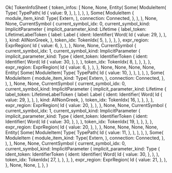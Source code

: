 Ok(
    TokenInfoSheet {
        token_infos: [
            None,
            None,
            Entity(
                Some(
                    ModuleItem(
                        Type(
                            TypePath(
                                Id {
                                    value: 9,
                                },
                            ),
                        ),
                    ),
                ),
                Some(
                    ModuleItem {
                        module_item_kind: Type(
                            Extern,
                        ),
                        connection: Connected,
                    },
                ),
            ),
            None,
            None,
            CurrentSymbol {
                current_symbol_idx: 0,
                current_symbol_kind: ImplicitParameter {
                    implicit_parameter_kind: Lifetime {
                        label_token: LifetimeLabelToken {
                            label: Label {
                                ident: Identifier(
                                    Word(
                                        Id {
                                            value: 29,
                                        },
                                    ),
                                ),
                                kind: AllNonGreek,
                            },
                            token_idx: TokenIdx(
                                5,
                            ),
                        },
                    },
                },
                expr_region: ExprRegion(
                    Id {
                        value: 6,
                    },
                ),
            },
            None,
            None,
            CurrentSymbol {
                current_symbol_idx: 1,
                current_symbol_kind: ImplicitParameter {
                    implicit_parameter_kind: Type {
                        ident_token: IdentifierToken {
                            ident: Identifier(
                                Word(
                                    Id {
                                        value: 30,
                                    },
                                ),
                            ),
                            token_idx: TokenIdx(
                                8,
                            ),
                        },
                    },
                },
                expr_region: ExprRegion(
                    Id {
                        value: 6,
                    },
                ),
            },
            None,
            None,
            None,
            None,
            Entity(
                Some(
                    ModuleItem(
                        Type(
                            TypePath(
                                Id {
                                    value: 10,
                                },
                            ),
                        ),
                    ),
                ),
                Some(
                    ModuleItem {
                        module_item_kind: Type(
                            Extern,
                        ),
                        connection: Connected,
                    },
                ),
            ),
            None,
            None,
            CurrentSymbol {
                current_symbol_idx: 0,
                current_symbol_kind: ImplicitParameter {
                    implicit_parameter_kind: Lifetime {
                        label_token: LifetimeLabelToken {
                            label: Label {
                                ident: Identifier(
                                    Word(
                                        Id {
                                            value: 29,
                                        },
                                    ),
                                ),
                                kind: AllNonGreek,
                            },
                            token_idx: TokenIdx(
                                16,
                            ),
                        },
                    },
                },
                expr_region: ExprRegion(
                    Id {
                        value: 20,
                    },
                ),
            },
            None,
            None,
            CurrentSymbol {
                current_symbol_idx: 1,
                current_symbol_kind: ImplicitParameter {
                    implicit_parameter_kind: Type {
                        ident_token: IdentifierToken {
                            ident: Identifier(
                                Word(
                                    Id {
                                        value: 30,
                                    },
                                ),
                            ),
                            token_idx: TokenIdx(
                                19,
                            ),
                        },
                    },
                },
                expr_region: ExprRegion(
                    Id {
                        value: 20,
                    },
                ),
            },
            None,
            None,
            None,
            None,
            Entity(
                Some(
                    ModuleItem(
                        Type(
                            TypePath(
                                Id {
                                    value: 11,
                                },
                            ),
                        ),
                    ),
                ),
                Some(
                    ModuleItem {
                        module_item_kind: Type(
                            Extern,
                        ),
                        connection: Connected,
                    },
                ),
            ),
            None,
            None,
            CurrentSymbol {
                current_symbol_idx: 0,
                current_symbol_kind: ImplicitParameter {
                    implicit_parameter_kind: Type {
                        ident_token: IdentifierToken {
                            ident: Identifier(
                                Word(
                                    Id {
                                        value: 30,
                                    },
                                ),
                            ),
                            token_idx: TokenIdx(
                                27,
                            ),
                        },
                    },
                },
                expr_region: ExprRegion(
                    Id {
                        value: 21,
                    },
                ),
            },
            None,
            None,
        ],
    },
)